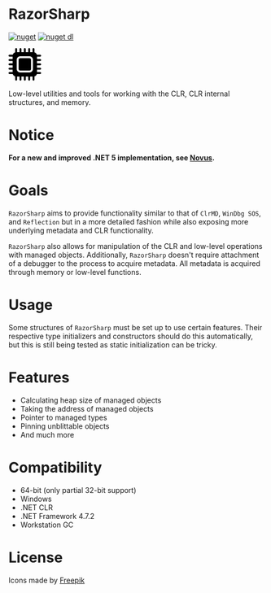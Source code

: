# RazorSharp

[![nuget](https://img.shields.io/nuget/v/RazorSharp.svg?logo=NuGet)](https://www.nuget.org/packages/RazorSharp/)
[![nuget dl](https://img.shields.io/nuget/dt/RazorSharp.svg?logo=NuGet)](https://www.nuget.org/packages/RazorSharp/)

![Icon](https://github.com/Decimation/RazorSharp/raw/master/icon64.png)

Low-level utilities and tools for working with the CLR, CLR internal structures, and memory.

# Notice

**For a new and improved .NET 5 implementation, see [Novus](https://github.com/Decimation/Novus).**

# Goals

`RazorSharp` aims to provide functionality similar to that of `ClrMD`, `WinDbg SOS`, and `Reflection` but in a more detailed fashion while also exposing more underlying metadata and CLR functionality.

`RazorSharp` also allows for manipulation of the CLR and low-level operations with managed objects. Additionally, `RazorSharp` doesn't require attachment of a debugger to the process to acquire metadata. All metadata is acquired through memory or low-level functions.

# Usage

Some structures of `RazorSharp` must be set up to use certain features. Their respective type initializers and constructors should do this automatically, but this is still being tested as static initialization can be tricky.

# Features

* Calculating heap size of managed objects
* Taking the address of managed objects
* Pointer to managed types
* Pinning unblittable objects
* And much more

# Compatibility
* 64-bit (only partial 32-bit support)
* Windows
* .NET CLR
* .NET Framework 4.7.2
* Workstation GC

# License

Icons made by <a href="https://www.freepik.com/" title="Freepik">Freepik</a>
